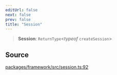 ```yaml
---
editUrl: false
next: false
prev: false
title: "Session"
---
```


> **Session**: `ReturnType`\<*typeof* `createSession`\>

## Source

[packages/framework/src/session.ts:92](https://github.com/nodenogg-in/alpha-p2p/blob/43ae393b39608a021b44acaf5959924eff4aeb19/packages/framework/src/session.ts#L92)
